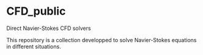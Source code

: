 # CFD_public
Direct Navier-Stokes CFD solvers

This repository is a collection developped to solve Navier-Stokes equations in different situations. 
